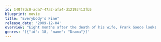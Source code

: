 ```yaml
---
id: 140f7dc0-ada7-47a2-afa4-d12193413fb5
blueprint: movie
title: "Everybody's Fine"
release_date: '2009-12-04'
overview: "Eight months after the death of his wife, Frank Goode looks forward to a reunion with his four adult children. When all of them cancel their visits at the last minute, Frank, against the advice of his doctor, sets out on a road trip to reconnect with his offspring. As he visits each one in turn, Frank finds that his children's lives are not quite as picture-perfect as they've made them out to be."
genres: '[{"id": 18, "name": "Drama"}]'
---
```

